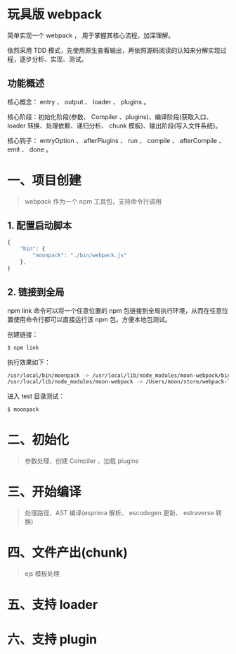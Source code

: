 # 玩具版 webpack

简单实现一个 webpack ， 用于掌握其核心流程，加深理解。

依然采用 TDD 模式，先使用原生查看输出，再依照源码阅读的认知来分解实现过程，逐步分析、实现、测试。

## 功能概述

核心概念： entry 、 output 、 loader 、 plugins 。

核心阶段：初始化阶段(参数、 Compiler 、plugins)、编译阶段(获取入口、 loader 转换、处理依赖、递归分析、 chunk 模板)、输出阶段(写入文件系统)。

核心钩子： entryOption 、 afterPlugins 、 run 、 compile 、 afterCompile 、 emit 、 done 。

# 一、项目创建

> webpack 作为一个 npm 工具包，支持命令行调用

## 1. 配置启动脚本

```javascript
{
    "bin": {
        "moonpack": "./bin/webpack.js"
    },
}
```

## 2. 链接到全局

npm link 命令可以将一个任意位置的 npm 包链接到全局执行环境，从而在任意位置使用命令行都可以直接运行该 npm 包。方便本地包测试。

创建链接：
```bash
$ npm link
```

执行效果如下：
```bash
/usr/local/bin/moonpack -> /usr/local/lib/node_modules/moon-webpack/bin/webpack.js
/usr/local/lib/node_modules/moon-webpack -> /Users/moon/store/webpack-like/webpack
```

进入 test 目录测试：
```bash
$ moonpack
```

# 二、初始化

> 参数处理、创建 Compiler 、加载 plugins

# 三、开始编译

> 处理路径、AST 编译(esprima 解析、 escodegen 更新、 estraverse 转换)

# 四、文件产出(chunk)

> ejs 模板处理

# 五、支持 loader

# 六、支持 plugin